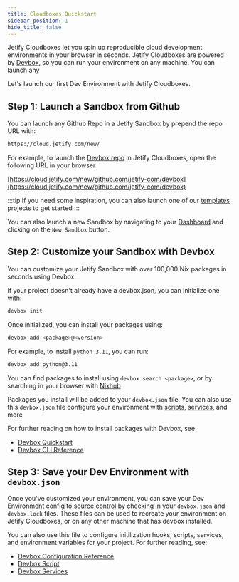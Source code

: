 ```yaml
---
title: Cloudboxes Quickstart
sidebar_position: 1
hide_title: false
---
```


Jetify Cloudboxes let you spin up reproducible cloud development environments in your browser in seconds. Jetify Cloudboxes are powered by [Devbox](../../../), so you can run your environment on any machine. You can launch any

Let's launch our first Dev Environment with Jetify Cloudboxes.

## Step 1: Launch a Sandbox from Github

You can launch any Github Repo in a Jetify Sandbox by prepend the repo URL with:

```bash
https://cloud.jetify.com/new/
```

For example, to launch the [Devbox repo](https://github.com/jetify-com/devbox) in Jetify Cloudboxes, open the following URL in your browser

  [https://cloud.jetify.com/new/github.com/jetify-com/devbox](https://cloud.jetify.com/new/github.com/jetify-com/devbox)

:::tip
  If you need some inspiration, you can also launch one of our [templates](../../../devbox_examples) projects to get started
:::

You can also launch a new Sandbox by navigating to your [Dashboard](https://cloud.jetify.com/dashboard) and clicking on the `New Sandbox` button.

## Step 2: Customize your Sandbox with Devbox

You can customize your Jetify Sandbox with over 100,000 Nix packages in seconds using Devbox.

If your project doesn't already have a devbox.json, you can initialize one with:

```bash
devbox init
```

Once initialized, you can install your packages using:

```bash
devbox add <package>@<version>
```

For example, to install `python 3.11`, you can run:

```bash
devbox add python@3.11
```

You can find packages to install using `devbox search <package>`, or by searching in your browser with [Nixhub](https://www.nixhub.io)

Packages you install will be added to your `devbox.json` file. You can also use this `devbox.json` file configure your environment with [scripts](../../../guides/scripts), [services](../../../guides/services), and more

For further reading on how to install packages with Devbox, see:

* [Devbox Quickstart](../../../quickstart)
* [Devbox CLI Reference](../../../cli_reference/devbox)

## Step 3: Save your Dev Environment with `devbox.json`

Once you've customized your environment, you can save your Dev Environment config to source control by checking in your `devbox.json` and `devbox.lock` files. These files can be used to recreate your environment on Jetify Cloudboxes, or on any other machine that has devbox installed.

You can also use this file to configure initilization hooks, scripts, services, and environment variables for your project. For further reading, see:

* [Devbox Configuration Reference](../../../configuration)
* [Devbox Script](../../../guides/scripts)
* [Devbox Services](../../../guides/services)
